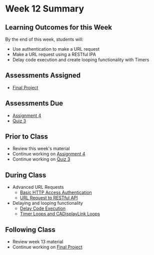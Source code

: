 # Week 12 Summary

## Learning Outcomes for this Week

By the end of this week, students will:

- Use authentication to make a URL request
- Make a URL request using a RESTful IPA
- Delay code execution and create looping functionality with Timers

## Assessments Assigned

- [Final Project](/assessments/projects/final.md)

## Assessments Due

- [Assignment 4](/assessments/assignments/assignment-4.md)
- [Quiz 3](/assessments/participation/quiz-3.md)

## Prior to Class

- Review this week's material
- Continue working on [Assignment 4](/assessments/assignments/assignment-4.md)
- Continue working on [Quiz 3](/assessments/participation/quiz-3.md)

## During Class

- Advanced URL Requests
    - [Basic HTTP Access Authentication](./http-authentication.md)
    - [URL Request to RESTful API](./restful-request.md)
- Delaying and looping functionality
    - [Delay Code Execution](./delay-code.md)
    - [Timer Loops and CADisplayLink Loops](./timer-loops.md)

## Following Class

- Review week 13 material
- Continue working on [Final Project](/assessments/projects/final.md)
